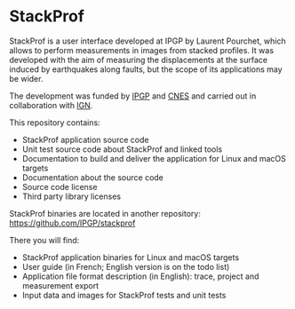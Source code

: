 
StackProf
=========

StackProf is a user interface developed at IPGP by Laurent Pourchet, which allows to perform measurements in images from stacked profiles. It was developed with the aim of measuring the displacements at the surface induced by earthquakes along faults, but the scope of its applications may be wider.

The development was funded by [IPGP](http://www.ipgp.fr/en) and [CNES](https://cnes.fr/en/) and carried out in collaboration with [IGN](https://ign.fr/).

This repository contains:

- StackProf application source code
- Unit test source code about StackProf and linked tools
- Documentation to build and deliver the application for Linux and macOS targets
- Documentation about the source code
- Source code license
- Third party library licenses

StackProf binaries are located in another repository: https://github.com/IPGP/stackprof

There you will find:
- StackProf application binaries for Linux and macOS targets
- User guide (in French; English version is on the todo list)
- Application file format description (in English): trace, project and measurement export 
- Input data and images for StackProf tests and unit tests
